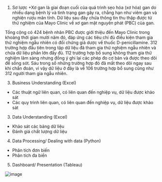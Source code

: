 1. Sơ lược
+Xơ gan là giai đoạn cuối của quá trình sẹo hóa (xơ hóa) gan do nhiều dạng bệnh lý và tình trạng gan gây ra, chẳng hạn như viêm gan và nghiện rượu mãn tính. Dữ liệu sau đây chứa thông tin thu thập được từ thử nghiệm của Mayo Clinic về xơ gan mật nguyên phát (PBC) của gan.

Tổng cộng có 424 bệnh nhân PBC được giới thiệu đến Mayo Clinic trong khoảng thời gian mười năm đó, đáp ứng các tiêu chí đủ điều kiện tham gia thử nghiệm ngẫu nhiên có đối chứng giả dược về thuốc D-penicillamine. 312 trường hợp đầu tiên trong tập dữ liệu đã tham gia thử nghiệm ngẫu nhiên và chứa dữ liệu phần lớn đầy đủ. 112 trường hợp bổ sung không tham gia thử nghiệm lâm sàng nhưng đồng ý ghi lại các phép đo cơ bản và được theo dõi để sống sót. Sáu trong số những trường hợp đó đã mất theo dõi ngay sau khi chẩn đoán, vì vậy dữ liệu ở đây là về 106 trường hợp bổ sung cũng như 312 người tham gia ngẫu nhiên.

3. Business Understanding (Excel)
+ Các thuật ngữ liên quan, có liên quan đến nghiệp vụ, dữ liệu được khảo sát
+ Các quy trình liên quan, có liên quan đến nghiệp vụ, dữ liệu được khảo sát

3. Data Understanding (Excel)
+ Khảo sát các bảng dữ liệu
+ Đánh giá chất lượng dữ liệu

4. Data Processing/ Dealing with data (Python)
+ Phân tích đơn biến
+ Phân tích đa biến

5. Dashboard/ Presentation (Tableau)

![image](https://github.com/user-attachments/assets/afb3b328-91fa-4761-9484-87e26441a294)
